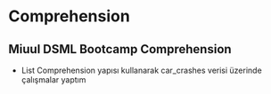 # Comprehension
## Miuul DSML Bootcamp Comprehension
 - List Comprehension yapısı kullanarak car_crashes verisi üzerinde çalışmalar yaptım
